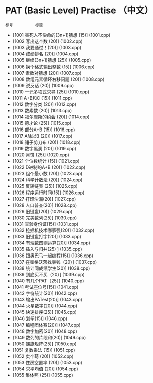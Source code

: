 # PAT (Basic Level) Practise （中文）

	标号			标题	
- [1001	害死人不偿命的(3n+1)猜想 (15)] (1001.cpp)
- [1002	写出这个数 (20)] (1002.cpp)
- [1003	我要通过！(20)] (1003.cpp)
- [1004	成绩排名 (20)] (1004.cpp)
- [1005	继续(3n+1)猜想 (25)] (1005.cpp)
- [1006	换个格式输出整数 (15)] (1006.cpp)
- [1007	素数对猜想 (20)] (1007.cpp)
- [1008	数组元素循环右移问题 (20)] (1008.cpp)
- [1009	说反话 (20)] (1009.cpp)
- [1010	一元多项式求导 (25)] (1010.cpp)
- [1011	A+B和C (15)] (1011.cpp)
- [1012	数字分类 (20)] (1012.cpp)
- [1013	数素数 (20)] (1013.cpp)
- [1014	福尔摩斯的约会 (20)] (1014.cpp)
- [1015	德才论 (25)] (1015.cpp)
- [1016	部分A+B (15)] (1016.cpp)
- [1017	A除以B (20)] (1017.cpp)
- [1018	锤子剪刀布 (20)] (1018.cpp)
- [1019	数字黑洞 (20)] (1019.cpp)
- [1020	月饼 (25)] (1020.cpp)
- [1021	个位数统计 (15)] (1021.cpp)
- [1022	D进制的A+B (20)] (1022.cpp)
- [1023	组个最小数 (20)] (1023.cpp)
- [1024	科学计数法 (20)] (1024.cpp)
- [1025	反转链表 (25)] (1025.cpp)
- [1026	程序运行时间(15)] (1026.cpp)
- [1027	打印沙漏(20)] (1027.cpp)
- [1028	人口普查(20)] (1028.cpp)
- [1029	旧键盘(20)] (1029.cpp)
- [1030	完美数列(25)] (1030.cpp)
- [1031	查验身份证(15)] (1031.cpp)
- [1032	挖掘机技术哪家强(20)] (1032.cpp)
- [1033	旧键盘打字(20)] (1033.cpp)
- [1034	有理数四则运算(20)] (1034.cpp)
- [1035	插入与归并(25)	] (1035.cpp)
- [1036	跟奥巴马一起编程(15)] (1036.cpp)
- [1037	在霍格沃茨找零钱（20）] (1037.cpp)
- [1038	统计同成绩学生(20)] (1038.cpp)
- [1039	到底买不买（20）] (1039.cpp)
- [1040	有几个PAT（25）] (1040.cpp)
- [1041	考试座位号(15)] (1041.cpp)
- [1042	字符统计(20)] (1042.cpp)
- [1043	输出PATest(20)] (1043.cpp)
- [1044	火星数字(20)] (1044.cpp)
- [1045	快速排序(25)] (1045.cpp)
- [1046	划拳(15)] (1046.cpp)
- [1047	编程团体赛(20)] (1047.cpp)
- [1048	数字加密(20)] (1048.cpp)
- [1049	数列的片段和(20)] (1049.cpp)
- [1050	螺旋矩阵(25)] (1050.cpp)
- [1051	复数乘法 (15)] (1051.cpp)
- [1052	卖个萌 (20)] (1052.cpp)
- [1053	住房空置率 (20)] (1053.cpp)
- [1054	求平均值 (20)] (1054.cpp)
- [1055	集体照 (25)] (1055.cpp)
